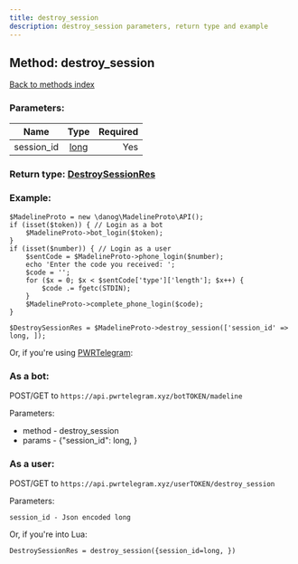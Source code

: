 ```yaml
---
title: destroy_session
description: destroy_session parameters, return type and example
---
```

## Method: destroy\_session  
[Back to methods index](index.md)


### Parameters:

| Name     |    Type       | Required |
|----------|:-------------:|---------:|
|session\_id|[long](../types/long.md) | Yes|


### Return type: [DestroySessionRes](../types/DestroySessionRes.md)

### Example:


```
$MadelineProto = new \danog\MadelineProto\API();
if (isset($token)) { // Login as a bot
    $MadelineProto->bot_login($token);
}
if (isset($number)) { // Login as a user
    $sentCode = $MadelineProto->phone_login($number);
    echo 'Enter the code you received: ';
    $code = '';
    for ($x = 0; $x < $sentCode['type']['length']; $x++) {
        $code .= fgetc(STDIN);
    }
    $MadelineProto->complete_phone_login($code);
}

$DestroySessionRes = $MadelineProto->destroy_session(['session_id' => long, ]);
```

Or, if you're using [PWRTelegram](https://pwrtelegram.xyz):

### As a bot:

POST/GET to `https://api.pwrtelegram.xyz/botTOKEN/madeline`

Parameters:

* method - destroy_session
* params - {"session_id": long, }



### As a user:

POST/GET to `https://api.pwrtelegram.xyz/userTOKEN/destroy_session`

Parameters:

```
session_id - Json encoded long

```

Or, if you're into Lua:

```
DestroySessionRes = destroy_session({session_id=long, })
```

